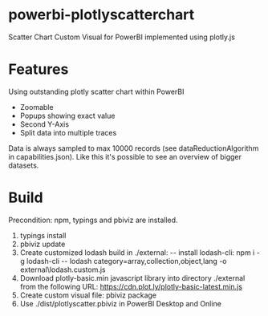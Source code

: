 # powerbi-plotlyscatterchart
Scatter Chart Custom Visual for PowerBI implemented using plotly.js

# Features
Using outstanding plotly scatter chart within PowerBI
- Zoomable
- Popups showing exact value
- Second Y-Axis
- Split data into multiple traces

Data is always sampled to max 10000 records (see dataReductionAlgorithm in capabilities.json). Like this it's possible to see an overview of bigger datasets.  

# Build
Precondition: npm, typings and pbiviz are installed.

1. typings install
2. pbiviz update
3. Create customized lodash build in ./external:
-- install lodash-cli: npm i -g lodash-cli
-- lodash category=array,collection,object,lang -o external\lodash.custom.js
4. Download plotly-basic.min javascript library into directory ./external from the following URL: https://cdn.plot.ly/plotly-basic-latest.min.js
5. Create custom visual file: pbiviz package
6. Use ./dist/plotlyscatter.pbiviz in PowerBI Desktop and Online
